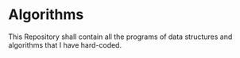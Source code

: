 # Algorithms
This Repository shall contain all the programs of data structures and algorithms that I have hard-coded.
